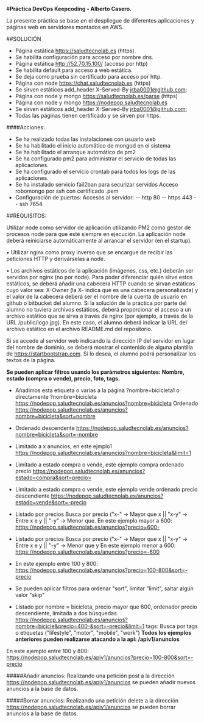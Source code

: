 #**Práctica DevOps Keepcoding - Alberto Casero.**

La presente práctica se base en el despliegue de diferentes aplicaciones y páginas web en servidores montados en AWS.

##SOLUCIÓN
* Página estática https://saludtecnolab.es (https).
* Se habilita configuración para acceso por nombre dns.
* Página estática http://52.70.15.100/ (acceso por http)
* Se habilita default para acceso a web estática.
* Se deja como prueba sin certificado para acceso por http.
* Página con node https://chat.saludtecnolab.es (https)
* Se sirven estáticos add_header X-Served-By jrba0001@github.com;
* Página con node y mongo https://saludtecnolab.es/parse (https)
* Página con node y mongo https://nodepop.saludtecnolab.es
* Se sirven estáticos add_header X-Served-By jrba0001@github.com;
* Todas las páginas tienen certificado y se sirven por https.

####Acciones:
* Se ha realizado todas las instalaciones con usuario web
* Se ha habilitado el inicio automático de mongod en el sistema
* Se ha habilitado el arranque automático de pm2
* Se ha configurado pm2 para administrar el servicio de todas las aplicaciones.
* Se ha configurado el servicio crontab para todos los logs de las aplicaciones.
* Se ha instalado servicio fail2ban para securizar servidos
Acceso robomongo por ssh con certificado .pem
* Configuración de puertos: Accesos al servidor: -- http 80 -- https 443 -- ssh 7654

##REQUISITOS:

Utilizar node como servidor de aplicación utilizando PM2 como gestor de procesos node para que esté siempre en ejecución. La aplicación node deberá reiniciarse automáticamente al arrancar el servidor (en el startup).

• Utilizar nginx como proxy inverso que se encargue de recibir las peticiones HTTP y derivárselas a node.

• Los archivos estáticos de la aplicación (imágenes, css, etc.) deberán ser servidos por nginx (no por node). Para poder diferenciar quién sirve estos estáticos, se deberá añadir una cabecera HTTP cuando se sirvan estáticos cuyo valor sea: X-Owner (la X- indica que es una cabecera personalizada) y el valor de la cabecera deberá ser el nombre de la cuenta de usuario en github o bitbucket del alumno. Si la solución de la práctica por parte del alumno no tuviera archivos estáticos, deberá proporcionar el acceso a un archivo estático que se sirva a través de nginx (por ejemplo, a través de la URL /public/logo.jpg). En este caso, el alumno deberá indicar la URL del archivo estático en el archivo README.md del repositorio.

Si se accede al servidor web indicando la dirección IP del servidor en lugar del nombre de dominio, se deberá mostrar el contenido de alguna plantilla de https://startbootstrap.com. Si lo desea, el alumno podrá personalizar los textos de la página.

**Se pueden aplicar filtros usando los parámetros siguientes: Nombre, estado (compra o vende), precio, foto, tags.** 

* Añadimos esta etiqueta o varias a la página ?nombre=bicicleta1 o directamente ?nombre=bicicleta https://nodepop.saludtecnolab.es/anuncios?nombre=bicicleta
Ordenado https://nodepop.saludtecnolab.es/anuncios?nombre=bicicleta&sort=nombre

* Ordenado descendente https://nodepop.saludtecnolab.es/anuncios?nombre=bicicleta&sort=-nombre

* Limitado a x anuncios, en este ejmplo1 https://nodepop.saludtecnolab.es/anuncios?nombre=bicicleta&limit=1

* Limitado a estado compra o vende, este ejemplo compra ordenado precio https://nodepop.saludtecnolab.es/anuncios?estado=compra&sort=precio>

* Limitado a estado compra o vende, este ejemplo vende ordenado precio descendiente https://nodepop.saludtecnolab.es/anuncios?estado=vende&sort=-precio

* Listado por precios Busca por precio ("x-" -> Mayor que x || "x-y" -> Entre x e y || "-y" -> Menor que. En este ejemplo mayor a 600: https://nodepop.saludtecnolab.es/anuncios?precio=600-

* Listado por precios Busca por precio ("x-" -> Mayor que x || "x-y" -> Entre x e y || "-y" -> Menor que y En este ejemplo menor a 600: https://nodepop.saludtecnolab.es/anuncios?precio=-600

* En este ejemplo entre 100 y 800: https://nodepop.saludtecnolab.es/anuncios?precio=100-800&sort=-precio

* Se pueden aplicar filtros para ordenar "sort", limitar "limit", saltar algún valor "skip"

* Listado por nombre = bicicleta, precio mayor que 600, ordenador precio descendiente, limitada a dos búsquedas. https://nodepop.saludtecnolab.es/anuncios?nombre=bicicle&precio=400-&sort=-precio&limit=1
tags: Busca por tags o etiquetas ("lifestyle", "motor", "mobile", "work")
**Todos los ejemplos anteriores pueden realizarse atacando a la api: /apiv1/anuncios**

En este ejemplo entre 100 y 800: https://nodepop.saludtecnolab.es/apiv1/anuncios?precio=100-800&sort=-precio

#####Añadir anuncios: 
Realizando una petición post a la dirección https://nodepop.saludtecnolab.es/apiv1/anuncios se pueden añadir nuevos anuncios a la base de datos.

#####Borrar anuncios: 
Realizando una petición delete a la dirección https://nodepop.saludtecnolab.es/apiv1/anuncios se pueden borrar anuncios a la base de datos.
